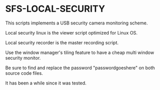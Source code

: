 # SFS-LOCAL-SECURITY
This scripts implements a USB security camera monitoring scheme.

Local security linux is the viewer script optimized for Linux OS.

Local security recorder is the master recording script.

Use the window manager's tiling feature to have a cheap multi window security monitor.

Be sure to find and replace the password "passwordgoeshere" on both source code files.

It has been a while since it was tested.

